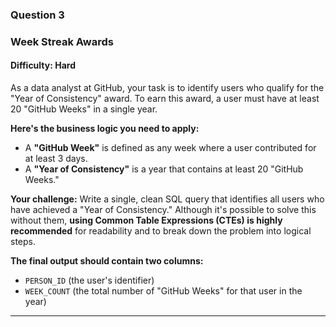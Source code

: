 ### Question 3

### **Week Streak Awards**
#### **Difficulty:** Hard

As a data analyst at GitHub, your task is to identify users who qualify for the "Year of Consistency" award. To earn this award, a user must have at least 20 "GitHub Weeks" in a single year.

**Here's the business logic you need to apply:**
* A **"GitHub Week"** is defined as any week where a user contributed for at least 3 days.
* A **"Year of Consistency"** is a year that contains at least 20 "GitHub Weeks."

**Your challenge:** Write a single, clean SQL query that identifies all users who have achieved a "Year of Consistency." Although it's possible to solve this without them, **using Common Table Expressions (CTEs) is highly recommended** for readability and to break down the problem into logical steps.

**The final output should contain two columns:**
* `PERSON_ID` (the user's identifier)
* `WEEK_COUNT` (the total number of "GitHub Weeks" for that user in the year)

---